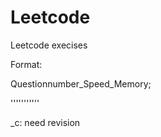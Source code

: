 # Leetcode

Leetcode execises

Format:

Questionnumber_Speed_Memory;

'''''''''''

_c: need revision
